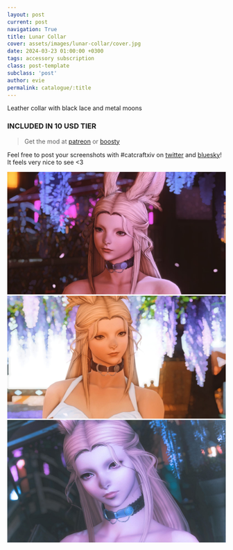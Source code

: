 ```yaml
---
layout: post
current: post
navigation: True
title: Lunar Collar
cover: assets/images/lunar-collar/cover.jpg
date: 2024-03-23 01:00:00 +0300
tags: accessory subscription
class: post-template
subclass: 'post'
author: evie
permalink: catalogue/:title
---
```


Leather collar with black lace and metal moons

### INCLUDED IN 10 USD TIER

> Get the mod at [patreon](https://www.patreon.com/posts/80772448) or [boosty](https://boosty.to/miaumori/posts/2f22a8bb-b7f5-4521-bf17-43e8bdc4624f)

Feel free to post your screenshots with #catcraftxiv on [twitter](https://x.com/hashtag/catcraftxiv?src=hashtag_click) and [bluesky](https://bsky.app/hashtag/catcraftxiv)! It feels very nice to see <3

<img src="/assets/images/lunar-collar/ffxiv_dx11 2023-03-30 17-36-27.jpg"/>
<img src="/assets/images/lunar-collar/ffxiv_dx11 2023-03-30 16-53-05.jpg"/>
<img src="/assets/images/lunar-collar/cover.jpg"/>